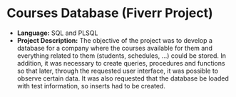 # Courses Database (Fiverr Project)

* **Language:** SQL and PLSQL
* **Project Description:** The objective of the project was to develop a database for a company where the courses available for them and everything related to them (students, schedules, ...) could be stored. In addition, it was necessary to create queries, procedures and functions so that later, through the requested user interface, it was possible to observe certain data. It was also requested that the database be loaded with test information, so inserts had to be created.
